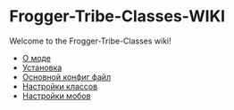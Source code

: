 # Frogger-Tribe-Classes-WIKI

Welcome to the Frogger-Tribe-Classes wiki!

* [О моде](https://github.com/FroggerHH/DungeonClases-WIKI/blob/main/About%20Frogger-Tribe-Classes.md) 
* [Установка]() 
* [Основной конфиг файл]() 
* [Настройки классов]() 
* [Настройки мобов]() 
